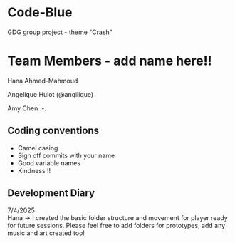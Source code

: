 # Code-Blue
GDG group project - theme "Crash" 

# Team Members - add name here!!
Hana Ahmed-Mahmoud 

Angelique Hulot (@anqilique)

Amy Chen .-.

## Coding conventions 
- Camel casing 
- Sign off commits with your name 
- Good variable names 
- Kindness !!

## Development Diary 
7/4/2025  
Hana -> I created the basic folder structure and movement for player ready for future sessions. Please feel free to add folders for prototypes, add any music and art created too! 

